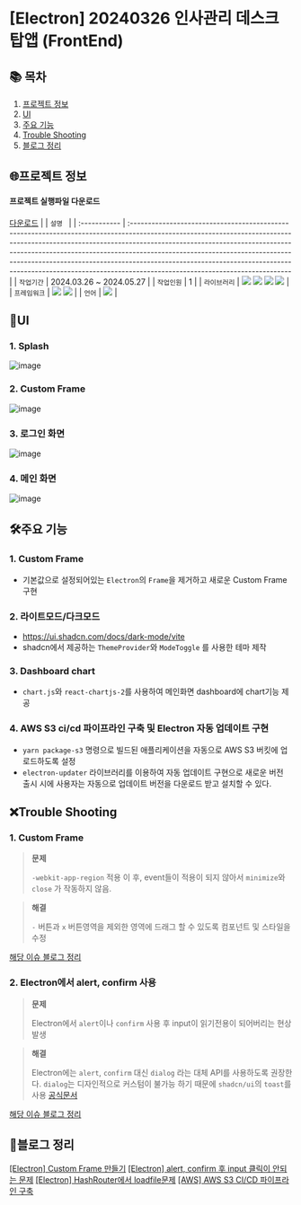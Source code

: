 # [Electron] 20240326 인사관리 데스크탑앱 (FrontEnd)

## 📚 목차

1. [프로젝트 정보](#프로젝트-정보)
2. [UI](#ui)
3. [주요 기능](#주요-기능)
4. [Trouble Shooting](#trouble-shooting)
5. [블로그 정리](#블로그-정리)

## 🌐프로젝트 정보

#### 프로젝트 실행파일 다운로드

[다운로드](https://hrmanagementexe-bucket.s3.ap-northeast-2.amazonaws.com/HR_Management-Windows-1.0.1-Setup.exe)
| | `설명 ` |
| :----------- | :-------------------------------------------------------------------------------------------------------------------------------------------------------------------------------------------------------------------------------------------------------------------------------------------------------------------------------------------------------------------------------------------------------------------------------------------------- |
| `작업기간` | 2024.03.26 ~ 2024.05.27 |
| `작업인원` | 1 |
| `라이브러리` | <img src="https://img.shields.io/badge/React-61DAFB?style=flat-square&logo=react&logoColor=black"> <img src="https://img.shields.io/badge/shadcn/ui-000000?style=flat-square&logo=shadcn/ui&logoColor=white"> <img src="https://img.shields.io/badge/Tanstack_Query-FF4154?style=flat-square&logo=ReactQuery&logoColor=black"> <img src="https://img.shields.io/badge/React_Hook_Form-EC5990?style=flat-square&logo=reacthookform&logoColor=white"> |
| `프레임워크` | <img src="https://img.shields.io/badge/tailwindcss-06B6D4?style=flat-square&logo=tailwindcss&logoColor=black"> <img src="https://img.shields.io/badge/Electron-47848F?style=flat-square&logo=Electron&logoColor=white"> |
| `언어` | <img src="https://img.shields.io/badge/TypeScript-3178C6?style=flat-square&logo=TypeScript&logoColor=white"> |

## 👀UI

### 1. Splash

![image](https://github.com/audrhks29/HR_management/assets/130128690/ead6a1a7-69b8-4a62-a961-2eea1189daa8)

### 2. Custom Frame

![image](https://github.com/audrhks29/HR_management/assets/130128690/a7d27d70-7dcc-4385-b2cd-0d87a3d7d940)

### 3. 로그인 화면

![image](https://github.com/audrhks29/HR_management/assets/130128690/91a5fa01-10d9-4cc7-a70e-8897b93d09a8)

### 4. 메인 화면

![image](https://github.com/audrhks29/HR_management/assets/130128690/16e58650-3d8f-4b8b-a632-ff6bb76024b3)

## 🛠주요 기능

### 1. Custom Frame

- 기본값으로 설정되어있는 `Electron`의 `Frame`을 제거하고 새로운 Custom Frame 구현

### 2. 라이트모드/다크모드

- https://ui.shadcn.com/docs/dark-mode/vite
- shadcn에서 제공하는 `ThemeProvider`와 `ModeToggle` 를 사용한 테마 제작

### 3. Dashboard chart

- `chart.js`와 `react-chartjs-2`를 사용하여 메인화면 dashboard에 chart기능 제공

### 4. AWS S3 ci/cd 파이프라인 구축 및 Electron 자동 업데이트 구현

- `yarn package-s3` 명령으로 빌드된 애플리케이션을 자동으로 AWS S3 버킷에 업로드하도록 설정
- `electron-updater` 라이브러리를 이용하여 자동 업데이트 구현으로 새로운 버전 출시 시에 사용자는 자동으로 업데이트 버전을 다운로드 받고 설치할 수 있다.

## ❌Trouble Shooting

### 1. Custom Frame

> **문제**
>
> `-webkit-app-region` 적용 이 후, event들이 적용이 되지 않아서 `minimize`와 `close` 가 작동하지 않음.

> **해결**
>
> `-` 버튼과 `x` 버튼영역을 제외한 영역에 드래그 할 수 있도록 컴포넌트 및 스타일을 수정

[해당 이슈 블로그 정리](https://frontendmk.tistory.com/15)

### 2. Electron에서 alert, confirm 사용

> **문제**
>
> Electron에서 `alert`이나 `confirm` 사용 후 input이 읽기전용이 되어버리는 현상 발생

> **해결**
>
> Electron에는 `alert`, `confirm` 대신 `dialog` 라는 대체 API를 사용하도록 권장한다.
> `dialog`는 디자인적으로 커스텀이 불가능 하기 때문에 `shadcn/ui`의 `toast`를 사용
> [공식문서](https://www.electronjs.org/docs/latest/api/dialog)

[해당 이슈 블로그 정리](https://frontendmk.tistory.com/13)

## 📑블로그 정리

[[Electron] Custom Frame 만들기](https://frontendmk.tistory.com/15)
[[Electron] alert, confirm 후 input 클릭이 안되는 문제](https://frontendmk.tistory.com/13)
[[Electron] HashRouter에서 loadfile문제](https://frontendmk.tistory.com/14)
[[AWS] AWS S3 CI/CD 파이프라인 구축](https://frontendmk.tistory.com/19)
